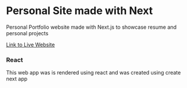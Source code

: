 # Personal Site made with Next
Personal Portfolio website made with Next.js to showcase resume and personal projects

[Link to Live Website](https://main.d1wgs2guugfl7b.amplifyapp.com/)
### React
This web app was is rendered using react and was created using create next app
